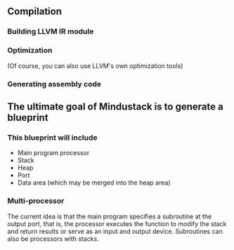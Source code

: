 ## Compilation
### Building LLVM IR module
### Optimization
(Of course, you can also use LLVM's own optimization tools)
### Generating assembly code

## The ultimate goal of Mindustack is to generate a blueprint
### This blueprint will include
* Main program processor
* Stack
* Heap
* Port
* Data area (which may be merged into the heap area)
### Multi-processor
The current idea is that the main program specifies a subroutine at the output port, that is, the processor executes the function to modify the stack and return results or serve as an input and output device.
Subroutines can also be processors with stacks.
